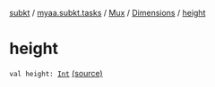 [subkt](../../../index.md) / [myaa.subkt.tasks](../../index.md) / [Mux](../index.md) / [Dimensions](index.md) / [height](./height.md)

# height

`val height: `[`Int`](https://kotlinlang.org/api/latest/jvm/stdlib/kotlin/-int/index.html) [(source)](https://github.com/Myaamori/SubKt/blob/0.1.19/src/main/kotlin/myaa/subkt/tasks/muxtask.kt#L132)